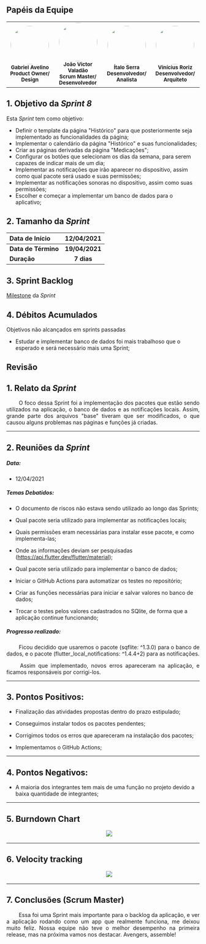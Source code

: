 ## Papéis da Equipe

<table>
    <tr>
     <!-- Gabriel   -->
        <td align="center"><img style="border-radius: 50%;" src="https://i.pinimg.com/564x/26/22/fe/2622fe9807328d1659a620ed3792998d.jpg" width="100px;" alt=""/><br /><sub><b>Gabriel Avelino</b><br><b>Product Owner/ Design</b></sub></a><br /></td>
     <!-- João Victor -->
        <td align="center">
        <img style="border-radius: 50%;" src="https://i.pinimg.com/564x/bd/e2/5d/bde25df405ee9ce34108c934a313ba2a.jpg"width="100px;" alt=""/>
        <br /><sub><b>João Victor Valadão</b><br><b>Scrum Master/ Desenvolvedor</b></sub></a><br /></td>
    <!-- Ítalo -->
        <td align="center">
        <img style="border-radius: 50%;" src="https://i.pinimg.com/564x/96/8c/34/968c34a8a8c10eae152d2900a870c521.jpg"width="100px;" alt=""/>
        <br /><sub><b>Ítalo Serra</b><br><b>Desenvolvedor/ Analista</b></sub></a><br /></td>
     <!-- Vinícius -->
        <td align="center">
        <img style="border-radius: 50%;" src="https://i.pinimg.com/564x/f3/e7/c3/f3e7c3129cfde2c52fa2bfb483b1727f.jpg"width="100px;" alt=""/>
        <br /><sub><b>Vinícius Roriz</b><br><b>Desenvolvedor/ Arquiteto</b></sub></a><br /></td>
    </table>

## 1. Objetivo da _Sprint 8_

<p align="justify">Esta <i>Sprint</i> tem como objetivo:</p>

- Definir o template da página "Histórico" para que posteriormente seja implementado as funcionalidades da página;
- Implementar o calendário da página "Histórico" e suas funcionalidades;
- Criar as páginas derivadas da página "Medicações";
- Configurar os botões que selecionam os dias da semana, para serem capazes de indicar mais de um dia;
- Implementar as notificações que irão aparecer no dispositivo, assim como qual pacote será usado e suas permissões;
- Implementar as notificações sonoras no dispositivo, assim como suas permissões;
- Escolher e começar a implementar um banco de dados para o aplicativo;



## 2. Tamanho da _Sprint_

| Data de Início | 12/04/2021 |
|:--|:--:|
| **Data de Término** | **19/04/2021** |
| **Duração** | **7 dias** |


## 3. Sprint Backlog

[Milestone](https://github.com/fga-eps-mds/MDS-2020-2-G9/milestone/9) da _Sprint_


## 4. Débitos Acumulados

Objetivos não alcançados em sprints passadas

- Estudar e implementar banco de dados foi mais trabalhoso que o esperado e será necessário mais uma Sprint;

## Revisão

## 1. Relato da _Sprint_

<p align="justify">&emsp;&emsp; O foco dessa Sprint foi a implementação dos pacotes que estão sendo utilizados na aplicação, o banco de dados e as notificações locais. Assim, grande parte dos arquivos "base" tiveram que ser modificados, o que causou alguns problemas nas páginas e funções já criadas.</p>


------------
## 2. Reuniões da _Sprint_ 
##### Data:
- 12/04/2021

##### _Temas Debatidos:_

-  O documento de riscos não estava sendo utilizado ao longo das Sprints;

-  Qual pacote seria utilizado para implementar as notificações locais;

-  Quais permissões eram necessárias para instalar esse pacote, e como implementa-las;

-  Onde as informações deviam ser pesquisadas (https://api.flutter.dev/flutter/material);

-  Qual pacote seria utilizado para implementar o banco de dados;

-  Iniciar o GitHub Actions para automatizar os testes no repositório;

-  Criar as funções necessárias para iniciar e salvar valores no banco de dados;

-  Trocar o testes pelos valores cadastrados no SQlite, de forma que a aplicação continue funcionando;

##### Progresso realizado: 

<p align="justify">&emsp;&emsp; Ficou decidido que usaremos o pacote (sqflite: ^1.3.0) para o banco de dados, e o pacote (flutter_local_notifications: ^1.4.4+2) para as notificações.</p>

<p align="justify">&emsp;&emsp; Assim que implementado, novos erros apareceram na aplicação, e ficamos responsáveis por corrigi-los.</p>

------------

## 3. Pontos Positivos:

* Finalização das atividades propostas dentro do prazo estipulado;

* Conseguimos instalar todos os pacotes pendentes;

* Corrigimos todos os erros que apareceram na instalação dos pacotes;

* Implementamos o GitHub Actions;

-----------

## 4. Pontos Negativos:

* A maioria dos integrantes tem mais de uma função no projeto devido a baixa quantidade de integrantes;

-----------

## 5. Burndown Chart
<p align = "center"> &emsp;&emsp; <img src="https://raw.githubusercontent.com/fga-eps-mds/MDS-2020-2-G9/e53e86ccb39d5bbc8e8a32bfdc819c1deca075d3/docs/Sprints/Gr%C3%A1ficos/Burn%20Down%20(5).jpeg">
</p>

-----------

## 6. Velocity tracking
<p align = "center"> &emsp;&emsp; <img src="https://raw.githubusercontent.com/fga-eps-mds/MDS-2020-2-G9/e53e86ccb39d5bbc8e8a32bfdc819c1deca075d3/docs/Sprints/Gr%C3%A1ficos/Velocity%20tracking%20(3).jpeg">
</p>

-----------

## 7. Conclusões (Scrum Master)

<p align="justify">&emsp;&emsp; Essa foi uma Sprint mais importante para o backlog da aplicação, e ver a aplicação rodando como um app que realmente funciona, me deixou muito feliz. Nossa equipe não teve o melhor desempenho na primeira release, mas na próxima vamos nos destacar. Avengers, assemble!</p>
